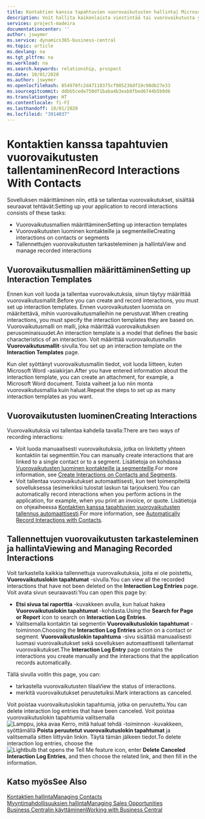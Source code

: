 ```yaml
---
title: Kontaktien kanssa tapahtuvien vuorovaikutusten hallinta| Microsoft Docs
description: Voit hallita kaikenlaista viestintää tai vuorovaikutusta yrityksesi ja kontaktiesi välillä, kuten kirjeenvaihtoa, puheluja ja kokouksia.
services: project-madeira
documentationcenter: ''
author: jswymer
ms.service: dynamics365-business-central
ms.topic: article
ms.devlang: na
ms.tgt_pltfrm: na
ms.workload: na
ms.search.keywords: relationship, prospect
ms.date: 10/01/2020
ms.author: jswymer
ms.openlocfilehash: 854970fc2d47110375cf905236df19c90db27e33
ms.sourcegitcommit: ddbb5cede750df1baba4b3eab8fbed6744b5b9d6
ms.translationtype: HT
ms.contentlocale: fi-FI
ms.lasthandoff: 10/01/2020
ms.locfileid: "3914037"
---
```

# <a name="record-interactions-with-contacts"></a><span data-ttu-id="531b6-103">Kontaktien kanssa tapahtuvien vuorovaikutusten tallentaminen</span><span class="sxs-lookup"><span data-stu-id="531b6-103">Record Interactions With Contacts</span></span>
<span data-ttu-id="531b6-104">Sovelluksen määrittäminen niin, että se tallentaa vuorovaikutukset, sisältää seuraavat tehtävät:</span><span class="sxs-lookup"><span data-stu-id="531b6-104">Setting up your application to record interactions consists of these tasks:</span></span>

* <span data-ttu-id="531b6-105">Vuorovaikutusmallien määrittäminen</span><span class="sxs-lookup"><span data-stu-id="531b6-105">Setting up interaction templates</span></span>  
* <span data-ttu-id="531b6-106">Vuorovaikutusten luominen kontakteille ja segmenteille</span><span class="sxs-lookup"><span data-stu-id="531b6-106">Creating interactions on contacts or segments</span></span>  
* <span data-ttu-id="531b6-107">Tallennettujen vuorovaikutusten tarkasteleminen ja hallinta</span><span class="sxs-lookup"><span data-stu-id="531b6-107">View and manage recorded interactions</span></span>  

##  <a name="setting-up-interaction-templates"></a><span data-ttu-id="531b6-108">Vuorovaikutusmallien määrittäminen</span><span class="sxs-lookup"><span data-stu-id="531b6-108">Setting up Interaction Templates</span></span>
<span data-ttu-id="531b6-109">Ennen kun voit luoda ja tallentaa vuorovaikutuksia, sinun täytyy määrittää vuorovaikutusmallit.</span><span class="sxs-lookup"><span data-stu-id="531b6-109">Before you can create and record interactions, you must set up interaction templates.</span></span> <span data-ttu-id="531b6-110">Ennen vuorovaikutusten luomista on määritettävä, mihin vuorovaikutusmalleihin ne perustuvat.</span><span class="sxs-lookup"><span data-stu-id="531b6-110">When creating interactions, you must specify the interaction templates they are based on.</span></span> <span data-ttu-id="531b6-111">Vuorovaikutusmalli on malli, joka määrittää vuorovaikutuksen perusominaisuudet.</span><span class="sxs-lookup"><span data-stu-id="531b6-111">An interaction template is a model that defines the basic characteristics of an interaction.</span></span>
<span data-ttu-id="531b6-112">Voit määrittää vuorovaikutusmallin **Vuorovaikutusmallit**-sivulla.</span><span class="sxs-lookup"><span data-stu-id="531b6-112">You set up an interaction template on the **Interaction Templates** page.</span></span>

<span data-ttu-id="531b6-113">Kun olet syöttänyt vuorovaikutusmallin tiedot, voit luoda liitteen, kuten Microsoft Word -asiakirjan.</span><span class="sxs-lookup"><span data-stu-id="531b6-113">After you have entered information about the interaction template, you can create an attachment, for example, a Microsoft Word document.</span></span> <span data-ttu-id="531b6-114">Toista vaiheet ja luo niin monta vuorovaikutusmallia kuin haluat.</span><span class="sxs-lookup"><span data-stu-id="531b6-114">Repeat the steps to set up as many interaction templates as you want.</span></span>  

## <a name="creating-interactions"></a><span data-ttu-id="531b6-115">Vuorovaikutusten luominen</span><span class="sxs-lookup"><span data-stu-id="531b6-115">Creating Interactions</span></span>
<span data-ttu-id="531b6-116">Vuorovaikutuksia voi tallentaa kahdella tavalla:</span><span class="sxs-lookup"><span data-stu-id="531b6-116">There are two ways of recording interactions:</span></span>

* <span data-ttu-id="531b6-117">Voit luoda manuaalisesti vuorovaikutuksia, jotka on linkitetty yhteen kontaktiin tai segmenttiin.</span><span class="sxs-lookup"><span data-stu-id="531b6-117">You can manually create interactions that are linked to a single contact or to a segment.</span></span> <span data-ttu-id="531b6-118">Lisätietoja on kohdassa [Vuorovaikutusten luominen kontakteille ja segmenteille](marketing-how-create-interactions.md).</span><span class="sxs-lookup"><span data-stu-id="531b6-118">For more information, see [Create Interactions on Contacts and Segments](marketing-how-create-interactions.md).</span></span>  
* <span data-ttu-id="531b6-119">Voit tallentaa vuorovaikutukset automaattisesti, kun teet toimenpiteitä sovelluksessa (esimerkiksi tulostat laskun tai tarjouksen).</span><span class="sxs-lookup"><span data-stu-id="531b6-119">You can automatically record interactions when you perform actions in the application, for example, when you print an invoice, or quote.</span></span> <span data-ttu-id="531b6-120">Lisätietoja on ohjeaiheessa [Kontaktien kanssa tapahtuvien vuorovaikutusten tallennus automaattisesti](marketing-auto-record-interactions.md).</span><span class="sxs-lookup"><span data-stu-id="531b6-120">For more information, see [Automatically Record Interactions with Contacts](marketing-auto-record-interactions.md).</span></span>

## <a name="viewing-and-managing-recorded-interactions"></a><span data-ttu-id="531b6-121">Tallennettujen vuorovaikutusten tarkasteleminen ja hallinta</span><span class="sxs-lookup"><span data-stu-id="531b6-121">Viewing and Managing Recorded Interactions</span></span>
<span data-ttu-id="531b6-122">Voit tarkastella kaikkia tallennettuja vuorovaikutuksia, joita ei ole poistettu, **Vuorovaikutuslokin tapahtumat** -sivulla.</span><span class="sxs-lookup"><span data-stu-id="531b6-122">You can view all the recorded interactions that have not been deleted on the **Interaction Log Entries** page.</span></span> <span data-ttu-id="531b6-123">Voit avata sivun seuraavasti:</span><span class="sxs-lookup"><span data-stu-id="531b6-123">You can open this page by:</span></span>

* <span data-ttu-id="531b6-124">**Etsi sivua tai raporttia** -kuvakkeen avulla, kun haluat hakea **Vuorovaikutuslokin tapahtumat** -kohdasta.</span><span class="sxs-lookup"><span data-stu-id="531b6-124">Using the **Search for Page or Report** icon to search on **Interaction Log Entries**.</span></span>
* <span data-ttu-id="531b6-125">Valitsemalla kontaktin tai segmentin **Vuorovaikutuslokin tapahtumat** -toiminnon.</span><span class="sxs-lookup"><span data-stu-id="531b6-125">Choosing the **Interaction Log Entries** action on a contact or segment.</span></span>
  <span data-ttu-id="531b6-126">**Vuorovaikutuslokin tapahtuma** -sivu sisältää manuaalisesti luomasi vuorovaikutukset sekä sovelluksen automaattisesti tallentamat vuorovaikutukset.</span><span class="sxs-lookup"><span data-stu-id="531b6-126">The **Interaction Log Entry** page contains the interactions you create manually and the interactions that the application records automatically.</span></span>

<span data-ttu-id="531b6-127">Tällä sivulla voit</span><span class="sxs-lookup"><span data-stu-id="531b6-127">In this page, you can:</span></span>

* <span data-ttu-id="531b6-128">tarkastella vuorovaikutusten tilaa</span><span class="sxs-lookup"><span data-stu-id="531b6-128">View the status of interactions.</span></span>
* <span data-ttu-id="531b6-129">merkitä vuorovaikutukset peruutetuiksi.</span><span class="sxs-lookup"><span data-stu-id="531b6-129">Mark interactions as canceled.</span></span>

<span data-ttu-id="531b6-130">Voit poistaa vuorovaikutuslokin tapahtumia, jotka on peruutettu.</span><span class="sxs-lookup"><span data-stu-id="531b6-130">You can delete interaction log entries that have been canceled.</span></span> <span data-ttu-id="531b6-131">Voit poistaa vuorovaikutuslokin tapahtumia valitsemalla ![Lamppu, joka avaa Kerro, mitä haluat tehdä -toiminnon](media/ui-search/search_small.png "Kerro, mitä haluat tehdä") -kuvakkeen, syöttämällä **Poista peruutetut vuorovaikutuslokin tapahtumat** ja valitsemalla sitten liittyvän linkin. Täytä tämän jälkeen tiedot.</span><span class="sxs-lookup"><span data-stu-id="531b6-131">To delete interaction log entries, choose the ![Lightbulb that opens the Tell Me feature](media/ui-search/search_small.png "Tell me what you want to do") icon, enter **Delete Canceled Interaction Log Entries**, and then choose the related link, and then fill in the information.</span></span>

## <a name="see-also"></a><span data-ttu-id="531b6-132">Katso myös</span><span class="sxs-lookup"><span data-stu-id="531b6-132">See Also</span></span>
[<span data-ttu-id="531b6-133">Kontaktien hallinta</span><span class="sxs-lookup"><span data-stu-id="531b6-133">Managing Contacts</span></span>](marketing-contacts.md)  
[<span data-ttu-id="531b6-134">Myyntimahdollisuuksien hallinta</span><span class="sxs-lookup"><span data-stu-id="531b6-134">Managing Sales Opportunities</span></span>](marketing-manage-sales-opportunities.md)  
[<span data-ttu-id="531b6-135">Business Centralin käyttäminen</span><span class="sxs-lookup"><span data-stu-id="531b6-135">Working with Business Central</span></span>](ui-work-product.md)  
